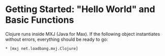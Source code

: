 # Getting Started: "Hello World" and Basic Functions

Clojure runs inside MXJ (Java for Max). If the following object
instantiates without errors, everything should be ready to go:

	* [mxj net.loadbang.mxj.Clojure]

